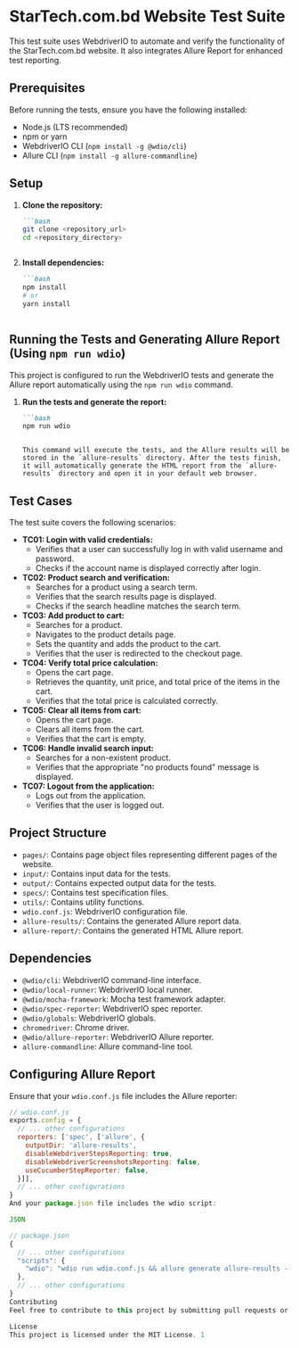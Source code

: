 # StarTech.com.bd Website Test Suite

This test suite uses WebdriverIO to automate and verify the functionality of the StarTech.com.bd website. It also integrates Allure Report for enhanced test reporting.

## Prerequisites

Before running the tests, ensure you have the following installed:

-   Node.js (LTS recommended)
-   npm or yarn
-   WebdriverIO CLI (`npm install -g @wdio/cli`)
-   Allure CLI (`npm install -g allure-commandline`)

## Setup

1.  **Clone the repository:**

    ```markdown
    ```bash
    git clone <repository_url>
    cd <repository_directory>
    ```
    ```

2.  **Install dependencies:**

    ```markdown
    ```bash
    npm install
    # or
    yarn install
    ```
    ```

## Running the Tests and Generating Allure Report (Using `npm run wdio`)

This project is configured to run the WebdriverIO tests and generate the Allure report automatically using the `npm run wdio` command.

1.  **Run the tests and generate the report:**

    ```markdown
    ```bash
    npm run wdio
    ```
    ```

    This command will execute the tests, and the Allure results will be stored in the `allure-results` directory. After the tests finish, it will automatically generate the HTML report from the `allure-results` directory and open it in your default web browser.

## Test Cases

The test suite covers the following scenarios:

-   **TC01: Login with valid credentials:**
    -   Verifies that a user can successfully log in with valid username and password.
    -   Checks if the account name is displayed correctly after login.
-   **TC02: Product search and verification:**
    -   Searches for a product using a search term.
    -   Verifies that the search results page is displayed.
    -   Checks if the search headline matches the search term.
-   **TC03: Add product to cart:**
    -   Searches for a product.
    -   Navigates to the product details page.
    -   Sets the quantity and adds the product to the cart.
    -   Verifies that the user is redirected to the checkout page.
-   **TC04: Verify total price calculation:**
    -   Opens the cart page.
    -   Retrieves the quantity, unit price, and total price of the items in the cart.
    -   Verifies that the total price is calculated correctly.
-   **TC05: Clear all items from cart:**
    -   Opens the cart page.
    -   Clears all items from the cart.
    -   Verifies that the cart is empty.
-   **TC06: Handle invalid search input:**
    -   Searches for a non-existent product.
    -   Verifies that the appropriate "no products found" message is displayed.
-   **TC07: Logout from the application:**
    -   Logs out from the application.
    -   Verifies that the user is logged out.

## Project Structure

-   `pages/`: Contains page object files representing different pages of the website.
-   `input/`: Contains input data for the tests.
-   `output/`: Contains expected output data for the tests.
-   `specs/`: Contains test specification files.
-   `utils/`: Contains utility functions.
-   `wdio.conf.js`: WebdriverIO configuration file.
-   `allure-results/`: Contains the generated Allure report data.
-   `allure-report/`: Contains the generated HTML Allure report.

## Dependencies

-   `@wdio/cli`: WebdriverIO command-line interface.
-   `@wdio/local-runner`: WebdriverIO local runner.
-   `@wdio/mocha-framework`: Mocha test framework adapter.
-   `@wdio/spec-reporter`: WebdriverIO spec reporter.
-   `@wdio/globals`: WebdriverIO globals.
-   `chromedriver`: Chrome driver.
-   `@wdio/allure-reporter`: WebdriverIO Allure reporter.
-   `allure-commandline`: Allure command-line tool.

## Configuring Allure Report

Ensure that your `wdio.conf.js` file includes the Allure reporter:

```javascript
// wdio.conf.js
exports.config = {
  // ... other configurations
  reporters: ['spec', ['allure', {
    outputDir: 'allure-results',
    disableWebdriverStepsReporting: true,
    disableWebdriverScreenshotsReporting: false,
    useCucumberStepReporter: false,
  }]],
  // ... other configurations
}
And your package.json file includes the wdio script:

JSON

// package.json
{
  // ... other configurations
  "scripts": {
    "wdio": "wdio run wdio.conf.js && allure generate allure-results --clean && allure open"
  },
  // ... other configurations
}
Contributing
Feel free to contribute to this project by submitting pull requests or reporting issues.

License
This project is licensed under the MIT License. 1    
